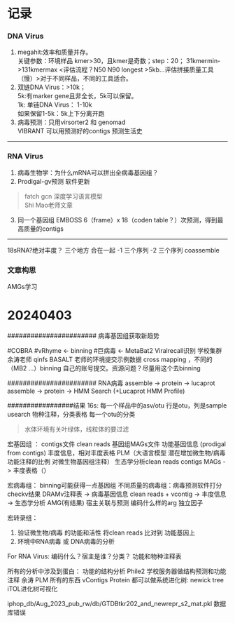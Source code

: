 # 记录  
### DNA Virus
1. megahit:效率和质量并存。    
关键参数：环境样品 kmer>30，且kmer是奇数；step：20；   31kmermin->131kmermax
<评估流程？N50 N90 longest >5kb...评估拼接质量工具（慢）>对于不同样品，不同的工具适合。
2. 双链DNA Virus：>10k；  
5k:有marker gene且非全长，5k可以保留。  
1k: 单链DNA Virus： 1-10k  
如果保留1-5k：5k上下分离开跑  
3. 病毒预测：只用virsorter2 和 genomad   
VIBRANT 可以用预测好的contigs 预测生活史  
---  
### RNA Virus
1. 病毒生物学：为什么mRNA可以拼出全病毒基因组？
2. Prodigal-gv预测 软件更新
> fatch gcn 深度学习语言模型  
Shi Mao老师文章  
3. 同一个基因组 EMBOSS 6（frame）x 18（coden table？）次预测，得到最高质量的contigs  

---  
18sRNA?绝对丰度？
三个地方 合在一起 -1 三个序列 -2 三个序列 coassemble 
### 文章构思
 AMGs学习



# 20240403
####################### 病毒基因组获取新趋势

#COBRA
#vRhyme  <- binning
#巨病毒 <- MetaBat2 Viralrecall识别
学校集群 余涛老师 qinfs 
BASALT 老师的环境提交示例数据 cross mapping ，不同的（MB2 ...）binning
自己的账号提交。资源问题？尽量用这个去binning

####################### RNA病毒
assemble -> protein -> lucaprot 
assemble -> protein -> HMM Search (+Lucaprot HMM Profile)


#################结果
16s:
每一个样品中的asv/otu   行是otu，列是sample   usearch
物种注释，分类表格  每一个otu的分类
>水体环境有关叶绿体，线粒体的要过滤

宏基因组 ：
contigs文件 clean reads 基因组MAGs文件 功能基因信息 (prodigal from contigs)  丰度信息，相对丰度表格
PLM（大语言模型 潜在增加微生物/病毒功能注释的比例 对微生物基因组注释）
生态学分析clean reads contigs MAGs -> 丰度表格（）

宏病毒组：
binning可能获得一点基因组
不同质量的病毒组：病毒预测软件打分  checkv结果 DRAMv注释表 -> 病毒基因信息
clean reads + vcontig -> 丰度信息 -> 生态学分析
AMG(有结果)
宿主关联与预测
编码什么样的arg 独立因子

宏转录组：
1. 验证微生物/病毒 的功能和活性 将clean reads 比对到 功能基因上
2. 环境中RNA病毒 或 DNA病毒的分析

For RNA Virus:
编码什么？宿主是谁？分类？ 功能和物种注释表

所有的分析中涉及到蛋白：
功能的结构分析 Phile2 
学校服务器做结构预测和功能注释 余涛 PLM
所有的东西 vContigs Protein 
都可以做系统进化树: newick tree  iTOL进化树可视化


iphop_db/Aug_2023_pub_rw/db/GTDBtkr202_and_newrepr_s2_mat.pkl 数据库错误
